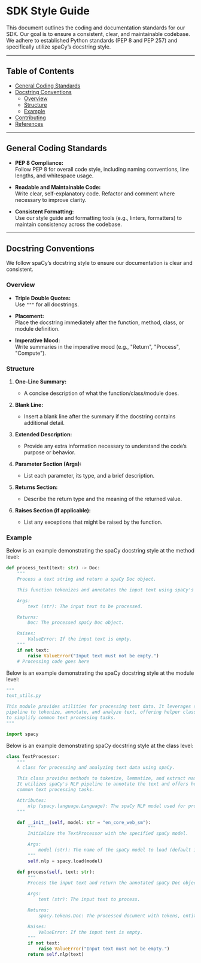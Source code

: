 # SDK Style Guide

This document outlines the coding and documentation standards for our SDK. Our goal is to ensure a consistent, clear, and maintainable codebase. We adhere to established Python standards (PEP 8 and PEP 257) and specifically utilize spaCy’s docstring style.

---

## Table of Contents

- [General Coding Standards](#general-coding-standards)
- [Docstring Conventions](#docstring-conventions)
  - [Overview](#overview)
  - [Structure](#structure)
  - [Example](#example)
- [Contributing](#contributing)
- [References](#references)

---

## General Coding Standards

- **PEP 8 Compliance:**  
  Follow PEP 8 for overall code style, including naming conventions, line lengths, and whitespace usage.
  
- **Readable and Maintainable Code:**  
  Write clear, self-explanatory code. Refactor and comment where necessary to improve clarity.
  
- **Consistent Formatting:**  
  Use our style guide and formatting tools (e.g., linters, formatters) to maintain consistency across the codebase.

---

## Docstring Conventions

We follow spaCy’s docstring style to ensure our documentation is clear and consistent.

### Overview

- **Triple Double Quotes:**  
  Use `"""` for all docstrings.
  
- **Placement:**  
  Place the docstring immediately after the function, method, class, or module definition.

- **Imperative Mood:**  
  Write summaries in the imperative mood (e.g., "Return", "Process", "Compute").

### Structure

1. **One-Line Summary:**  
   - A concise description of what the function/class/module does.
   
2. **Blank Line:**  
   - Insert a blank line after the summary if the docstring contains additional detail.
   
3. **Extended Description:**  
   - Provide any extra information necessary to understand the code’s purpose or behavior.
   
4. **Parameter Section (Args):**  
   - List each parameter, its type, and a brief description.
   
5. **Returns Section:**  
   - Describe the return type and the meaning of the returned value.
   
6. **Raises Section (if applicable):**  
   - List any exceptions that might be raised by the function.

### Example

Below is an example demonstrating the spaCy docstring style at the method level:

```python
def process_text(text: str) -> Doc:
    """
    Process a text string and return a spaCy Doc object.

    This function tokenizes and annotates the input text using spaCy's NLP pipeline.

    Args:
        text (str): The input text to be processed.

    Returns:
        Doc: The processed spaCy Doc object.

    Raises:
        ValueError: If the input text is empty.
    """
    if not text:
        raise ValueError("Input text must not be empty.")
    # Processing code goes here
```
Below is an example demonstrating the spaCy docstring style at the module level:

```python
"""
text_utils.py

This module provides utilities for processing text data. It leverages spaCy's NLP
pipeline to tokenize, annotate, and analyze text, offering helper classes and functions
to simplify common text processing tasks.
"""

import spacy
```
Below is an example demonstrating spaCy docstring style at the class level:
```python
class TextProcessor:
    """
    A class for processing and analyzing text data using spaCy.

    This class provides methods to tokenize, lemmatize, and extract named entities from text.
    It utilizes spaCy's NLP pipeline to annotate the text and offers helper methods for
    common text processing tasks.

    Attributes:
        nlp (spacy.language.Language): The spaCy NLP model used for processing text.
    """

    def __init__(self, model: str = "en_core_web_sm"):
        """
        Initialize the TextProcessor with the specified spaCy model.

        Args:
            model (str): The name of the spaCy model to load (default is "en_core_web_sm").
        """
        self.nlp = spacy.load(model)

    def process(self, text: str):
        """
        Process the input text and return the annotated spaCy Doc object.

        Args:
            text (str): The input text to process.

        Returns:
            spacy.tokens.Doc: The processed document with tokens, entities, and annotations.

        Raises:
            ValueError: If the input text is empty.
        """
        if not text:
            raise ValueError("Input text must not be empty.")
        return self.nlp(text)
```